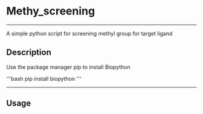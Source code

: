 # Methy_screening
----
A simple python script for screening methyl group for target ligand

## Description

Use the package manager pip to install Biopython

'''bash
pip install biopython
'''

---

## Usage
